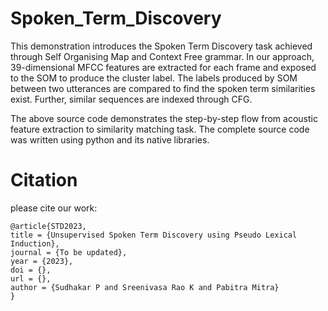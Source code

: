 # Spoken_Term_Discovery
This demonstration introduces the Spoken Term Discovery task achieved through  Self Organising Map and Context Free grammar. In our approach, 39-dimensional MFCC features are extracted for each frame and exposed to the SOM to produce the cluster label. The labels produced by SOM between two utterances are compared to find the spoken term similarities exist. Further, similar sequences are indexed through CFG.

The above source code demonstrates the step-by-step flow from acoustic feature extraction to similarity matching task. The complete source code was written using python and its native libraries. 

# Citation 

please cite our work:
```
@article{STD2023,
title = {Unsupervised Spoken Term Discovery using Pseudo Lexical Induction},
journal = {To be updated},
year = {2023},
doi = {},
url = {},
author = {Sudhakar P and Sreenivasa Rao K and Pabitra Mitra}
}

```
